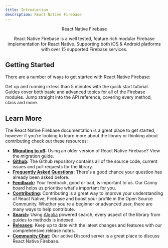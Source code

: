 ```yaml
---
title: Introduction
description: React Native Firebase
---
```


<div style="text-align: center;">
  <LogoAnimated></LogoAnimated>
  <Heading el="h1">React Native Firebase</Heading>
  <p>
    React Native Firebase is a well tested, feature rich modular Firebase implementation for React Native. Supporting both iOS & Android platforms with over 15 supported Firebase services.
  </p>
</div>

## Getting Started

There are a number of ways to get started with React Native Firebase:

<Grid>
	<Block
		title="Quick Start"
		to="/quick-start"
		icon="done"
		color="#2196F3"
	>
		Get up and running in less than 5 minutes with the quick start tutorial. 
  	</Block>
	<Block
		title="Guides"
		to="/guides"
		icon="school"
		color="#4CAF50"
	>
		Guides cover both basic and advanced topics for all of the Firebase modules.
  	</Block>
	<Block
		title="Reference"
		to="/{{ latest_version }}"
		icon="layers"
		color="#9C27B0"
	>
		Jump straight into the API reference, covering every method, class and more.
  	</Block>
</Grid>

## Learn More

The React Native Firebase documentation is a great place to get started, however if you're looking to learn more about the library or thinking about contributing check out these resources:

- **[Migrating to v6](/migrating-to-v6):** Using an older version of React Native Firebase? View the migration guide.
- **[Github](https://github.com/invertase/react-native-firebase):** The Github repository contains all of the source code, current issues and pull requests for the library.
- **[Frequently Asked Questions](/faqs):** There's a good chance your question has already been asked before.
- **[Feedback](/feedback):** Your feedback, good or bad, is important to us. Our Canny board helps us prioritise what's important for you.
- **[Contributing](/contributing):** Contributing is a great way to improve your understanding of React Native, Firebase and boost your profile in the Open Source Community. Whether you're a beginner or advanced user, there are many ways to help contribute.
- **[Search](/search):** Using [Algolia](https://www.algolia.com) powered search; every aspect of the library from guides to methods is indexed.
- **[Releases](/releases):** Keep up to date with the latest changes and features with our comprehensive release notes.
- **[Community Chat](https://discordapp.com/invite/XsKpw4):** Our active Discord server is a great place to discuss React Native Firebase.
